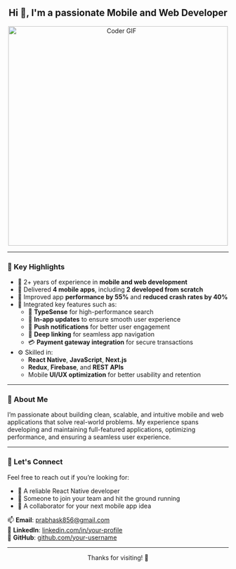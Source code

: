 <h2 align="center">Hi 👋, I'm a passionate Mobile and Web Developer</h2>

<p align="center">
  <img src="https://i.pinimg.com/originals/77/ca/a3/77caa32884d735d439ade45ba37feaf2.gif" alt="Coder GIF" width="500"/>
</p>

---

### 🚀 Key Highlights

- 💼 2+ years of experience in **mobile and web development**
- 📱 Delivered **4 mobile apps**, including **2 developed from scratch**
- 🚀 Improved app **performance by 55%** and **reduced crash rates by 40%**
- 🔧 Integrated key features such as:
  - 🔎 **TypeSense** for high-performance search
  - 📲 **In-app updates** to ensure smooth user experience
  - 🔔 **Push notifications** for better user engagement
  - 🔗 **Deep linking** for seamless app navigation
  - 💳 **Payment gateway integration** for secure transactions
- ⚙️ Skilled in:
  - **React Native**, **JavaScript**, **Next.js**
  - **Redux**, **Firebase**, and **REST APIs**
  - Mobile **UI/UX optimization** for better usability and retention

---

### 🧠 About Me

I’m passionate about building clean, scalable, and intuitive mobile and web applications that solve real-world problems. My experience spans developing and maintaining full-featured applications, optimizing performance, and ensuring a seamless user experience.

---

### 🤝 Let's Connect

Feel free to reach out if you’re looking for:

- 🔹 A reliable React Native developer
- 🔹 Someone to join your team and hit the ground running
- 🔹 A collaborator for your next mobile app idea

📫 **Email**: prabhask856@gmail.com  
🔗 **LinkedIn**: [linkedin.com/in/your-profile](https://www.linkedin.com/in/prabhakar-mandal/)  
🐙 **GitHub**: [github.com/your-username](https://github.com/prabhasg56)

---

<p align="center">
  Thanks for visiting! 🚀
</p>
